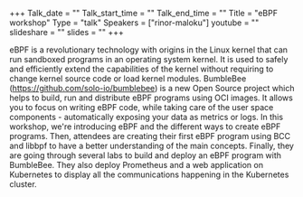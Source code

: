 +++
Talk_date = ""
Talk_start_time = ""
Talk_end_time = ""
Title = "eBPF workshop"
Type = "talk"
Speakers = ["rinor-maloku"]
youtube = ""
slideshare = ""
slides = ""
+++

eBPF is a revolutionary technology with origins in the Linux kernel that can run sandboxed programs in an operating system kernel.
It is used to safely and efficiently extend the capabilities of the kernel without requiring to change kernel source code or load kernel modules.
BumbleBee (https://github.com/solo-io/bumblebee) is a new Open Source project which helps to build, run and distribute eBPF programs using OCI images.
It allows you to focus on writing eBPF code, while taking care of the user space components - automatically exposing your data as metrics or logs.
In this workshop, we're introducing eBPF and the different ways to create eBPF programs.
Then, attendees are creating their first eBPF program using BCC and libbpf to have a better understanding of the main concepts.
Finally, they are going through several labs to build and deploy an eBPF program with BumbleBee. They also deploy Prometheus and a web application on Kubernetes to display all the communications happening in the Kubernetes cluster.